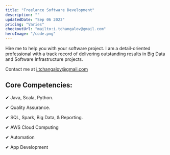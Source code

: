```yaml
---
title: "Freelance Software Development"
description: ""
updatedDate: "Sep 06 2023"
pricing: "Varies"
checkoutUrl: "mailto:i.tchangalov@gmail.com"
heroImage: "/code.png"
---
```


Hire me to help you with your software project. I am a detail-oriented professional with a track record of delivering outstanding results in Big Data and Software Infrastructure projects.

Contact me at [i.tchangalov@gmail.com](mailto:i.tchangalov@gmail.com)

## Core Competencies: 

✔ Java, Scala, Python.

✔ Quality Assurance.

✔ SQL, Spark, Big Data, & Reporting.

✔ AWS Cloud Computing

✔ Automation

✔ App Development